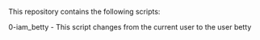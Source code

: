 This repository contains the following scripts:

0-iam_betty - This script changes from the current user to the user betty
